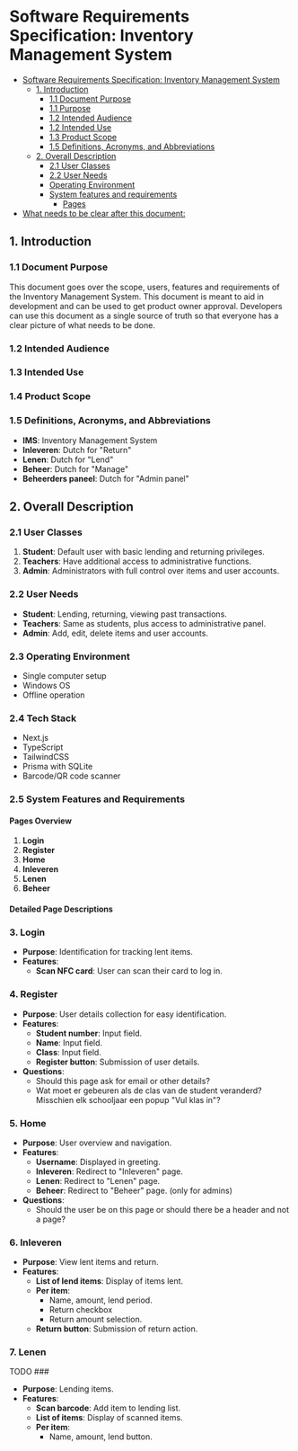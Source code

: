 # Software Requirements Specification: Inventory Management System

<!-- prettier-ignore-start -->
<!-- @formatter:off -->
<!-- TOC -->

- [Software Requirements Specification: Inventory Management System](#software-requirements-specification-inventory-management-system)
  - [1. Introduction](#1-introduction)
    - [1.1 Document Purpose](#11-document-purpose)
    - [1.1 Purpose](#11-purpose)
    - [1.2 Intended Audience](#12-intended-audience)
    - [1.2 Intended Use](#12-intended-use)
    - [1.3 Product Scope](#13-product-scope)
    - [1.5 Definitions, Acronyms, and Abbreviations](#15-definitions-acronyms-and-abbreviations)
  - [2. Overall Description](#2-overall-description)
    - [2.1 User Classes](#21-user-classes)
    - [2.2 User Needs](#22-user-needs)
    - [Operating Environment](#operating-environment)
    - [System features and requirements](#system-features-and-requirements)
      - [Pages](#pages)
- [What needs to be clear after this document:](#what-needs-to-be-clear-after-this-document)
  <!-- TOC -->
  <!-- @formatter:on -->
  <!-- prettier-ignore-end -->

## 1. Introduction

### 1.1 Document Purpose

This document goes over the scope, users, features and requirements of the Inventory Management System. This document is
meant to aid in development and can be used to get product owner approval. Developers can use this document as a single
source of truth so that everyone has a clear picture of what needs to be done.

### 1.2 Intended Audience

### 1.3 Intended Use

### 1.4 Product Scope

### 1.5 Definitions, Acronyms, and Abbreviations

- **IMS**: Inventory Management System
- **Inleveren**: Dutch for "Return"
- **Lenen**: Dutch for "Lend"
- **Beheer**: Dutch for "Manage"
- **Beheerders paneel**: Dutch for "Admin panel"

## 2. Overall Description

### 2.1 User Classes

1. **Student**: Default user with basic lending and returning privileges.
2. **Teachers**: Have additional access to administrative functions.
3. **Admin**: Administrators with full control over items and user accounts.

### 2.2 User Needs

- **Student**: Lending, returning, viewing past transactions.
- **Teachers**: Same as students, plus access to administrative panel.
- **Admin**: Add, edit, delete items and user accounts.

### 2.3 Operating Environment

- Single computer setup
- Windows OS
- Offline operation

### 2.4 Tech Stack

- Next.js
- TypeScript
- TailwindCSS
- Prisma with SQLite
- Barcode/QR code scanner

### 2.5 System Features and Requirements

#### Pages Overview

1. **Login**
2. **Register**
3. **Home**
4. **Inleveren**
5. **Lenen**
6. **Beheer**

#### Detailed Page Descriptions

### 3. Login

- **Purpose**: Identification for tracking lent items.
- **Features**:
  - **Scan NFC card**: User can scan their card to log in.

### 4. Register

- **Purpose**: User details collection for easy identification.
- **Features**:
  - **Student number**: Input field.
  - **Name**: Input field.
  - **Class**: Input field.
  - **Register button**: Submission of user details.
- **Questions**:
  - Should this page ask for email or other details?
  - Wat moet er gebeuren als de clas van de student veranderd? Misschien elk schooljaar een popup "Vul klas in"?

### 5. Home

- **Purpose**: User overview and navigation.
- **Features**:
  - **Username**: Displayed in greeting.
  - **Inleveren**: Redirect to "Inleveren" page.
  - **Lenen**: Redirect to "Lenen" page.
  - **Beheer**: Redirect to "Beheer" page. (only for admins)
- **Questions**:
  - Should the user be on this page or should there be a header and not a page?

### 6. Inleveren

- **Purpose**: View lent items and return.
- **Features**:
  - **List of lend items**: Display of items lent.
  - **Per item**:
    - Name, amount, lend period.
    - Return checkbox
    - Return amount selection.
  - **Return button**: Submission of return action.

### 7. Lenen

TODO ###

- **Purpose**: Lending items.
- **Features**:
  - **Scan barcode**: Add item to lending list.
  - **List of items**: Display of scanned items.
  - **Per item**:
    - Name, amount, lend button.
